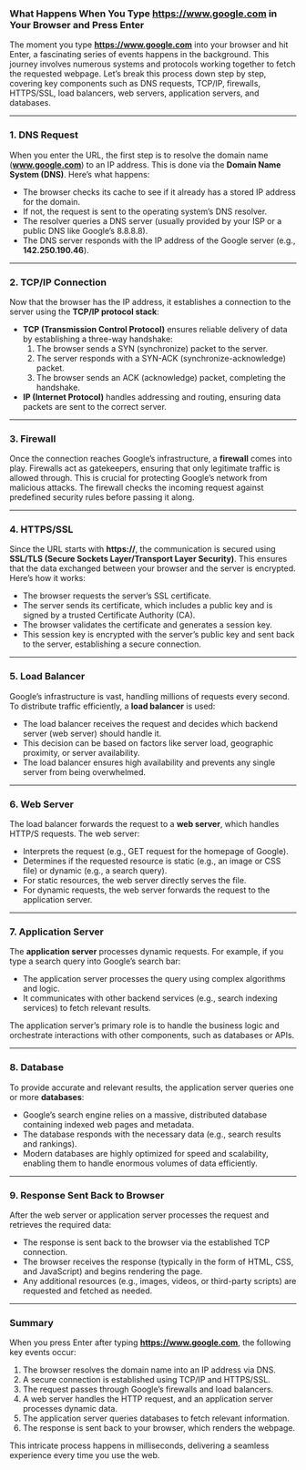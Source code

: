 ### What Happens When You Type https://www.google.com in Your Browser and Press Enter

The moment you type **https://www.google.com** into your browser and hit Enter, a fascinating series of events happens in the background. This journey involves numerous systems and protocols working together to fetch the requested webpage. Let’s break this process down step by step, covering key components such as DNS requests, TCP/IP, firewalls, HTTPS/SSL, load balancers, web servers, application servers, and databases.

---

### 1. **DNS Request**
When you enter the URL, the first step is to resolve the domain name (**www.google.com**) to an IP address. This is done via the **Domain Name System (DNS)**. Here’s what happens:
- The browser checks its cache to see if it already has a stored IP address for the domain.
- If not, the request is sent to the operating system’s DNS resolver.
- The resolver queries a DNS server (usually provided by your ISP or a public DNS like Google’s 8.8.8.8).
- The DNS server responds with the IP address of the Google server (e.g., **142.250.190.46**).

---

### 2. **TCP/IP Connection**
Now that the browser has the IP address, it establishes a connection to the server using the **TCP/IP protocol stack**:
- **TCP (Transmission Control Protocol)** ensures reliable delivery of data by establishing a three-way handshake:
  1. The browser sends a SYN (synchronize) packet to the server.
  2. The server responds with a SYN-ACK (synchronize-acknowledge) packet.
  3. The browser sends an ACK (acknowledge) packet, completing the handshake.
- **IP (Internet Protocol)** handles addressing and routing, ensuring data packets are sent to the correct server.

---

### 3. **Firewall**
Once the connection reaches Google’s infrastructure, a **firewall** comes into play. Firewalls act as gatekeepers, ensuring that only legitimate traffic is allowed through. This is crucial for protecting Google’s network from malicious attacks. The firewall checks the incoming request against predefined security rules before passing it along.

---

### 4. **HTTPS/SSL**
Since the URL starts with **https://**, the communication is secured using **SSL/TLS (Secure Sockets Layer/Transport Layer Security)**. This ensures that the data exchanged between your browser and the server is encrypted. Here’s how it works:
- The browser requests the server’s SSL certificate.
- The server sends its certificate, which includes a public key and is signed by a trusted Certificate Authority (CA).
- The browser validates the certificate and generates a session key.
- This session key is encrypted with the server’s public key and sent back to the server, establishing a secure connection.

---

### 5. **Load Balancer**
Google’s infrastructure is vast, handling millions of requests every second. To distribute traffic efficiently, a **load balancer** is used:
- The load balancer receives the request and decides which backend server (web server) should handle it.
- This decision can be based on factors like server load, geographic proximity, or server availability.
- The load balancer ensures high availability and prevents any single server from being overwhelmed.

---

### 6. **Web Server**
The load balancer forwards the request to a **web server**, which handles HTTP/S requests. The web server:
- Interprets the request (e.g., GET request for the homepage of Google).
- Determines if the requested resource is static (e.g., an image or CSS file) or dynamic (e.g., a search query).
- For static resources, the web server directly serves the file.
- For dynamic requests, the web server forwards the request to the application server.

---

### 7. **Application Server**
The **application server** processes dynamic requests. For example, if you type a search query into Google’s search bar:
- The application server processes the query using complex algorithms and logic.
- It communicates with other backend services (e.g., search indexing services) to fetch relevant results.

The application server’s primary role is to handle the business logic and orchestrate interactions with other components, such as databases or APIs.

---

### 8. **Database**
To provide accurate and relevant results, the application server queries one or more **databases**:
- Google’s search engine relies on a massive, distributed database containing indexed web pages and metadata.
- The database responds with the necessary data (e.g., search results and rankings).
- Modern databases are highly optimized for speed and scalability, enabling them to handle enormous volumes of data efficiently.

---

### 9. **Response Sent Back to Browser**
After the web server or application server processes the request and retrieves the required data:
- The response is sent back to the browser via the established TCP connection.
- The browser receives the response (typically in the form of HTML, CSS, and JavaScript) and begins rendering the page.
- Any additional resources (e.g., images, videos, or third-party scripts) are requested and fetched as needed.

---

### Summary
When you press Enter after typing **https://www.google.com**, the following key events occur:
1. The browser resolves the domain name into an IP address via DNS.
2. A secure connection is established using TCP/IP and HTTPS/SSL.
3. The request passes through Google’s firewalls and load balancers.
4. A web server handles the HTTP request, and an application server processes dynamic data.
5. The application server queries databases to fetch relevant information.
6. The response is sent back to your browser, which renders the webpage.

This intricate process happens in milliseconds, delivering a seamless experience every time you use the web.


